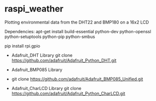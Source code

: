 # raspi_weather
Plotting environmental data from the DHT22 and BMP180 on a 16x2 LCD

Dependencies:
apt-get install build-essential python-dev python-openssl python-setuptools python-pip python-smbus
 
pip install rpi.gpio

- Adafruit_DHT Library
  git clone https://github.com/adafruit/Adafruit_Python_DHT.git

- Adafruit_BMP085 Library
- git clone https://github.com/adafruit/Adafruit_BMP085_Unified.git

- Adafruit_CharLCD Library
  git clone https://github.com/adafruit/Adafruit_Python_CharLCD.git





